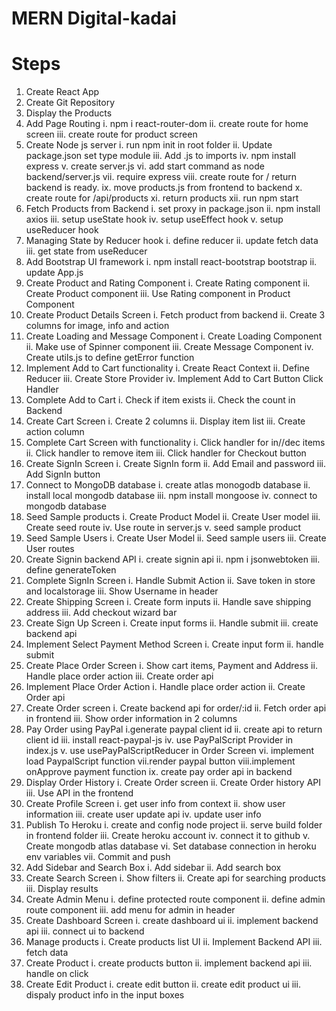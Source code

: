 # MERN Digital-kadai

# Steps

1. Create React App
2. Create Git Repository
3. Display the Products
4. Add Page Routing
   i. npm i react-router-dom
   ii. create route for home screen
   iii. create route for product screen
5. Create Node js server
   i. run npm init in root folder
   ii. Update package.json set type module
   iii. Add .js to imports
   iv. npm install express
   v. create server.js
   vi. add start command as node backend/server.js
   vii. require express
   viii. create route for / return backend is ready.
   ix. move products.js from frontend to backend
   x. create route for /api/products
   xi. return products
   xii. run npm start
6. Fetch Products from Backend
   i. set proxy in package.json
   ii. npm install axios
   iii. setup useState hook
   iv. setup useEffect hook
   v. setup useReducer hook
7. Managing State by Reducer hook
   i. define reducer
   ii. update fetch data
   iii. get state from useReducer
8. Add Bootstrap UI framework
   i. npm install react-bootstrap bootstrap
   ii. update App.js
9. Create Product and Rating Component
   i. Create Rating component
   ii. Create Product component
   iii. Use Rating component in Product Component
10. Create Product Details Screen
    i. Fetch product from backend
    ii. Create 3 columns for image, info and action
11. Create Loading and Message Component
    i. Create Loading Component
    ii. Make use of Spinner component
    iii. Create Message Component
    iv. Create utils.js to define getError function
12. Implement Add to Cart functionality
    i. Create React Context
    ii. Define Reducer
    iii. Create Store Provider
    iv. Implement Add to Cart Button Click Handler
13. Complete Add to Cart
    i. Check if item exists
    ii. Check the count in Backend
14. Create Cart Screen
    i. Create 2 columns
    ii. Display item list
    iii. Create action column
15. Complete Cart Screen with functionality
    i. Click handler for in//dec items
    ii. Click handler to remove item
    iii. Click handler for Checkout button
16. Create SignIn Screen
    i. Create SignIn form
    ii. Add Email and password
    iii. Add SignIn button
17. Connect to MongoDB database
    i. create atlas monogodb database
    ii. install local mongodb database
    iii. npm install mongoose
    iv. connect to mongodb database
18. Seed Sample products
    i. Create Product Model
    ii. Create User model
    iii. Create seed route
    iv. Use route in server.js
    v. seed sample product
19. Seed Sample Users
    i. Create User Model
    ii. Seed sample users
    iii. Create User routes
20. Create Signin backend API
    i. create signin api
    ii. npm i jsonwebtoken
    iii. define generateToken
21. Complete SignIn Screen
    i. Handle Submit Action
    ii. Save token in store and localstorage
    iii. Show Username in header
22. Create Shipping Screen
    i. Create form inputs
    ii. Handle save shipping address
    iii. Add checkout wizard bar
23. Create Sign Up Screen
    i. Create input forms
    ii. Handle submit
    iii. create backend api
24. Implement Select Payment Method Screen
    i. Create input form
    ii. handle submit
25. Create Place Order Screen
    i. Show cart items, Payment and Address
    ii. Handle place order action
    iii. Create order api
26. Implement Place Order Action
    i. Handle place order action
    ii. Create Order api
27. Create Order screen
    i. Create backend api for order/:id
    ii. Fetch order api in frontend
    iii. Show order information in 2 columns
28. Pay Order using PayPal
    i.generate paypal client id
    ii. create api to return client id
    iii. install react-paypal-js
    iv. use PayPalScript Provider in index.js
    v. use usePayPalScriptReducer in Order Screen
    vi. implement load PaypalScript function
    vii.render paypal button
    viii.implement onApprove payment function
    ix. create pay order api in backend
29. Display Order History
    i. Create Order screen
    ii. Create Order history API
    iii. Use API in the frontend
30. Create Profile Screen
    i. get user info from context
    ii. show user information
    iii. create user update api
    iv. update user info
31. Publish To Heroku
    i. create and config node project
    ii. serve build folder in frontend folder
    iii. Create heroku account
    iv. connect it to github
    v. Create mongodb atlas database
    vi. Set database connection in heroku env variables
    vii. Commit and push
32. Add Sidebar and Search Box
    i. Add sidebar
    ii. Add search box
33. Create Search Screen
    i. Show filters
    ii. Create api for searching products
    iii. Display results
34. Create Admin Menu
    i. define protected route component
    ii. define admin route component
    iii. add menu for admin in header
35. Create Dashboard Screen
    i. create dashboard ui
    ii. implement backend api
    iii. connect ui to backend
36. Manage products
    i. Create products list UI
    ii. Implement Backend API
    iii. fetch data
37. Create Product
    i. create products button
    ii. implement backend api
    iii. handle on click
38. Create Edit Product
    i. create edit button
    ii. create edit product ui
    iii. dispaly product info in the input boxes
